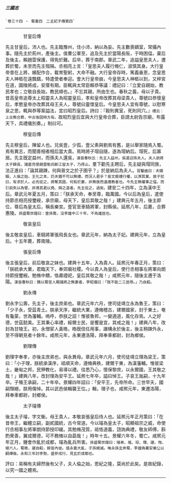 

##### 三國志
	`卷三十四 ‧ 蜀書四　二主妃子傳第四`

* * *

　　　　甘皇后傳

先主甘皇后，沛人也。先主臨豫州，住小沛，納以為妄。先主數喪嫡室，常攝內事。隨先主於荊州，產後主。值曹公軍至，追及先主於當陽長阪，于時困偪，棄后及後主，賴趙雲保護，得免於難。后卒，葬于南郡。章武二年，追謚皇思夫人，遷葬於蜀，未至而先主殂隕。丞相亮上言：「皇思夫人履行脩仁，淑慎其身。大行皇帝昔在上將，嬪配作合，載育聖躬，大命不融。大行皇帝存時，篤義垂恩，念皇思夫人神柩在遠飄颻，特遣使者奉迎。會大行皇帝崩，今皇思夫人神柩以到，又梓宮在道，園陵將成，安厝有期。臣輒與太常臣賴恭等議：禮記曰：『立愛自親始，教民孝也；立敬自長始，教民順也。』不忘其親，所由生也。春秋之義，母以子貴。昔高皇帝追尊太上昭靈夫人為昭靈皇后，孝和皇帝改葬其母梁貴人，尊號曰恭懷皇后，孝愍皇帝亦改葬其母王夫人，尊號曰靈懷皇后。今皇思夫人宜有尊號，以慰寒泉之思，輒與恭等案謚法，宜曰昭烈皇后。詩曰：『穀則異室，死則同穴。』`禮云：上古無合葬，中古後因時方有。`故昭烈皇后宜與大行皇帝合葬，臣請太尉告宗廟，布露天下，具禮儀別奏。」制曰可。

　　　　穆皇后傳

先主穆皇后，陳留人也。兄吳壹，少孤，壹父素與劉焉有舊，是以舉家隨焉入蜀。焉有異志，而聞善相者相后當大貴。焉時將子瑁自隨，遂為瑁納后。瑁死，后寡居。先主旣定益州，而孫夫人還吳，`漢晉春秋云：先主入益州，吳遣迎孫夫人。夫人欲將太子歸吳，諸葛亮使趙雲勒兵斷江留太子，乃得止。`羣下勸先主聘后，先主疑與瑁同族，法正進曰：「論其親踈，何與晉文之於子圉乎？」於是納后為夫人。`習鑿齒曰：夫婚姻，人倫之始，王化之本，匹夫猶不可以無禮，而況人君乎？晉文廢禮行權，以濟其業，故子犯曰，有求於人，必先從之，將奪其國，何有於妻，非無故而違禮教者也。今先主無權事之偪，而引前失以為譬，非導其君以堯、舜之道者。先主從之，過矣。`建安二十四年，立為漢中王后。章武元年夏五月，策曰：「朕承天命，奉至尊，臨萬國。今以后為皇后，遣使持節丞相亮授璽綬，承宗廟，母天下，皇后其敬之哉！」建興元年五月，後主即位，尊后為皇太后，稱長樂宮。壹官至車騎將軍，封縣侯。延熈八年，后薨，合葬惠陵。`孫盛蜀世譜曰：壹孫喬，沒李雄中三十年，不為雄屈也。`

　　　　敬哀皇后

後主敬哀皇后，車騎將軍張飛長女也。章武元年，納為太子妃。建興元年，立為皇后。十五年薨，葬南陵。

　　　　張皇后傳

後主張皇后，前后敬哀之妹也。建興十五年，入為貴人。延熈元年春正月，策曰：「朕統承大業，君臨天下，奉郊廟社稷。今以貴人為皇后，使行丞相事左將軍向朗持節授璽綬。勉脩中饋，恪肅禋祀，皇后其敬之哉！」咸熈元年，隨後主遷于洛陽。`漢晉春秋曰：魏以蜀宮人賜諸將之無妻者，李昭儀曰：「我不能二三屈辱。」乃自殺。`

　　　　劉永傳

劉永字公壽，先主子，後主庶弟也。章武元年六月，使司徒靖立永為魯王，策曰：「少子永，受茲青土。朕承天序，繼統大業，遵脩稽古，建爾國家，封于東土，奄有龜蒙，世為藩輔。嗚呼，恭朕之詔！惟彼魯邦，一變適道，風化存焉。人之好德，世茲懿美。王其秉心率禮，綏爾士民，是饗是宜，其戒之哉！」建興八年，改封為甘陵王。初，永憎宦人黃皓，皓旣信任用事，譖構永於後主，後主稍踈外永，至不得朝見者十餘年。咸熈元年，永東遷洛陽，拜奉車都尉，封為鄉侯。

　　　　劉理傳

劉理字奉孝，亦後主庶弟也，與永異母。章武元年六月，使司徒靖立理為梁王，策曰：「小子理，朕統承漢序，祗順天命，遵脩典秩，建爾于東，為漢藩輔。惟彼梁土，畿甸之邦，民狎教化，易導以禮。往悉乃心，懷保黎庶，以永爾國，王其敬之哉！」建興八年，改封理為安平王。延熈七年卒，謚曰悼王。子哀王胤嗣，十九年卒。子殤王承嗣，二十年卒。景耀四年詔曰：「安平王，先帝所命。三世早夭，國嗣頹絕，朕用傷悼。其以武邑侯輯襲王位。」輯，理子也，咸熈元年，東遷洛陽，拜奉車都尉，封鄉侯。

　　　　太子璿傳

後主太子璿，字文衡。母王貴人，本敬哀張皇后侍人也。延熈元年正月策曰：「在昔帝王，繼體立嗣，副貳國統，古今常道。今以璿為皇太子，昭顯祖宗之威，命使行丞相事左將軍朗持節授印緩。其勉脩茂質，祗恪道義，諮詢典禮，敬友師傅，斟酌衆善，翼成爾德，可不務脩以自勗哉！」時年十五。景耀六年冬，蜀亡。咸熈元年正月，鍾會作亂於成都，璿為亂兵所害。`孫盛蜀世譜曰：璿弟，瑤、琮、瓚、諶、恂、璩六人。蜀敗，諶自殺，餘皆內徙。值永嘉大亂，子孫絕滅。唯永孫玄奔蜀，李雄偽署安樂公以嗣禪後。永和三年討李勢，盛參戎行，見玄於成都也。`

評曰：易稱有夫婦然後有父子，夫人倫之始，恩紀之隆，莫尚於此矣。是故紀錄，以究一國之體焉。

* * *


